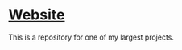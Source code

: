 # [Website](https://larylc.github.io/chess_bdays_bplaces/)

This is a repository for one of my largest projects.
